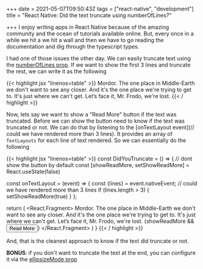 +++
date = 2021-05-07T09:50:43Z
tags = ["react-native", "development"]
title = "React Native: Did the text truncate using numberOfLines?"

+++
I enjoy writing apps in React Native because of the amazing community and the ocean of tutorials available online. But, every once in a while we hit a we hit a wall and then we have to go reading the documentation and dig through the typescript types.

I had one of those issues the other day. We can easily truncate text using the [numberOfLines prop](https://reactnative.dev/docs/text#numberoflines). If we want to show the first 3 lines and truncate the rest, we can write it as the following

{{< highlight jsx "linenos=table" >}}
<Text numberOfLines={3}>
   Mordor. The one place in Middle-Earth we don't want to see any closer. And
   it's the one place we're trying to get to. It's just where we can't get.
   Let’s face it, Mr. Frodo, we're lost.
</Text>
{{< / highlight >}}

Now, lets say we want to show a "Read More" button if the text was truncated. Before we can show the button need to know if the text was truncated or not. We can do that by listening to the [onTextLayout event](// could we have rendered more than 3 lines). It provides an array of `TextLayouts` for each line of text rendered. So we can essentially do the following

{{< highlight jsx "linenos=table" >}}
const DidYouTruncate = () => {
   // dont show the button by default
   const [showReadMore, setShowReadMore] = React.useState(false)
 
   const onTextLayout = (event) => {
     const {lines} = event.nativeEvent;
     // could we have rendered more than 3 lines
     if (lines.length > 3) {
       setShowReadMore(true)
     }
   };
 
   return (
     <React.Fragment>
       <Text numberOfLines={3} onTextLayout={onTextLayout}>
         Mordor. The one place in Middle-Earth we don't want to see any closer. And
         it's the one place we're trying to get to. It's just where we can't get.
         Let’s face it, Mr. Frodo, we're lost.
       </Text>
       {showReadMore && <Button>Read More</Button>}
     </React.Fragment>
   )
}
{{< / highlight >}}

And, that is the cleanest approach to know if the text did truncate or not.

**BONUS**: if you don't want to truncate the text at the end, you can configure it via the [ellipsizeMode prop](https://reactnative.dev/docs/text#ellipsizemode)